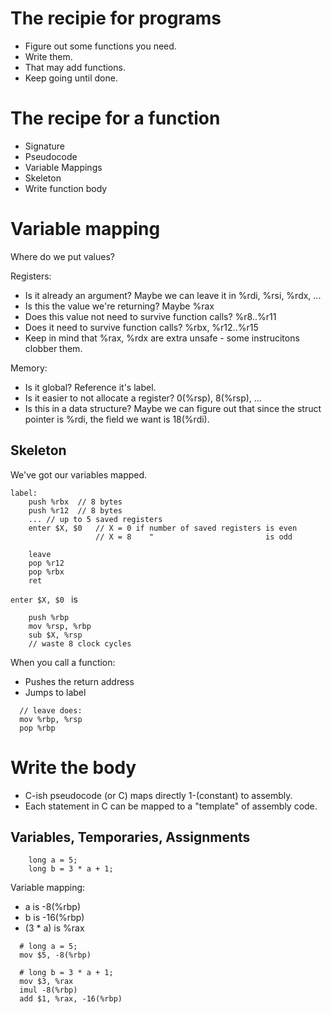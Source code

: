 # The recipie for programs

 - Figure out some functions you need.
 - Write them.
 - That may add functions.
 - Keep going until done.


# The recipe for a function

 - Signature
 - Pseudocode
 - Variable Mappings
 - Skeleton
 - Write function body
 
# Variable mapping

Where do we put values?

Registers:

 - Is it already an argument? Maybe we can leave it in %rdi, %rsi, %rdx, ...
 - Is this the value we're returning? Maybe %rax
 - Does this value not need to survive function calls? %r8..%r11
 - Does it need to survive function calls? %rbx, %r12..%r15 
 - Keep in mind that %rax, %rdx are extra unsafe - 
   some instrucitons clobber them.

Memory:

 - Is it global? Reference it's label.
 - Is it easier to not allocate a register? 0(%rsp), 8(%rsp), ...
 - Is this in a data structure? Maybe we can figure out that
   since the struct pointer is %rdi, the field we want is 18(%rdi).

## Skeleton

We've got our variables mapped.

```
label:
    push %rbx  // 8 bytes
    push %r12  // 8 bytes
    ... // up to 5 saved registers
    enter $X, $0   // X = 0 if number of saved registers is even
                   // X = 8    "                         is odd

    leave
    pop %r12
    pop %rbx
    ret
```

```enter $X, $0 ``` is

```
    push %rbp
    mov %rsp, %rbp
    sub $X, %rsp
    // waste 8 clock cycles
```

When you call a function:

 - Pushes the return address
 - Jumps to label


```
  // leave does:
  mov %rbp, %rsp
  pop %rbp
```

# Write the body

 - C-ish pseudocode (or C) maps directly 1-(constant) to assembly.
 - Each statement in C can be mapped to a "template" of assembly code.


## Variables, Temporaries, Assignments

```
    long a = 5;
    long b = 3 * a + 1;
```

Variable mapping:

 * a is -8(%rbp)
 * b is -16(%rbp)
 * (3 * a) is %rax

```
  # long a = 5;
  mov $5, -8(%rbp)
  
  # long b = 3 * a + 1;
  mov $3, %rax
  imul -8(%rbp)
  add $1, %rax, -16(%rbp)
```












